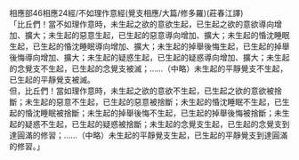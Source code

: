 相應部46相應24經/不如理作意經(覺支相應/大篇/修多羅)(莊春江譯)  
「比丘們！當不如理作意時，未生起之欲的意欲生起，已生起之欲的意欲導向增加、擴大；未生起的惡意生起，已生起的惡意導向增加、擴大；未生起的惛沈睡眠生起，已生起的惛沈睡眠導向增加、擴大；未生起的掉舉後悔生起，已生起的掉舉後悔導向增加、擴大；未生起的疑惑生起，已生起的疑惑導向增加、擴大；未生起的念覺支不生起，已生起的念覺支被滅；……（中略）未生起的平靜覺支不生起，已生起的平靜覺支被滅。  
但，比丘們！當如理作意時，未生起之欲的意欲不生起，已生起之欲的意欲被捨斷；未生起的惡意不生起，已生起的惡意被捨斷；未生起的惛沈睡眠不生起，已生起的惛沈睡眠被捨斷；未生起的掉舉後悔不生起，已生起的掉舉後悔被捨斷；未生起的疑惑不生起，已生起的疑惑被捨斷；未生起的念覺支生起，已生起的念覺支到達圓滿的修習；……（中略）未生起的平靜覺支生起，已生起的平靜覺支到達圓滿的修習。」  
  
  

